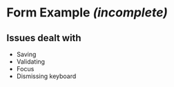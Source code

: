 # Form Example _(incomplete)_

## Issues dealt with
- Saving
- Validating
- Focus
 - Dismissing keyboard